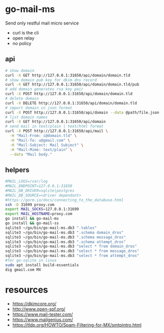 # go-mail-ms

Send only restful mail micro service

- curl is the cli
- open relay 
- no policy

## api

```bash
# show domain
curl -X GET http://127.0.0.1:31650/api/domain/domain.tld
# show domain pub key for dkim dns record
curl -X GET http://127.0.0.1:31650/api/domain/domain.tld/pub
# add domain generates rsa key pair
curl -X POST http://127.0.0.1:31650/api/domain/domain.tld
# delete domain
curl -X DELETE http://127.0.0.1:31650/api/domain/domain.tld
# import domain in json format
curl -X POST http://127.0.0.1:31650/api/domain --data @path/file.json
# list domain names
curl -X GET http://127.0.0.1:31650/api/domain
# send mail in text/plain | text/html format
curl -X POST http://127.0.0.1:31650/api/mail \
  -H "Mail-From: i@domain.tld" \
  -H "Mail-To: u@gmail.com" \
  -H "Mail-Subject: Mail Subject" \
  -H "Mail-Mime: text/plain" \
  --data "Mail body."
```

## helpers

```bash
#MAIL_LOGS=/var/log
#MAIL_ENDPOINT=127.0.0.1:31650
#MAIL_DB_DRIVER=sqlite|postgres
#MAIL_DB_SOURCE=<driver dependant>
#https://gorm.io/docs/connecting_to_the_database.html
ssh -D 31699 proxy.com
export MAIL_SOCKS=127.0.0.1:31699
export MAIL_HOSTNAME=proxy.com
go install && go-mail-ms
go install && go-mail-ss
sqlite3 ~/go/bin/go-mail-ms.db3 ".tables"
sqlite3 ~/go/bin/go-mail-ms.db3 ".schema domain_dros"
sqlite3 ~/go/bin/go-mail-ms.db3 ".schema message_dros"
sqlite3 ~/go/bin/go-mail-ms.db3 ".schema attempt_dros"
sqlite3 ~/go/bin/go-mail-ms.db3 "select * from domain_dros"
sqlite3 ~/go/bin/go-mail-ms.db3 "select * from message_dros"
sqlite3 ~/go/bin/go-mail-ms.db3 "select * from attempt_dros"
#for go-sqlite in linux
sudo apt install build-essentials
dig gmail.com MX
```

# resources

- https://dkimcore.org/
- http://www.open-spf.org/
- https://www.mail-tester.com/
- https://www.mailgenius.com/
- https://tldp.org/HOWTO/Spam-Filtering-for-MX/smtpintro.html
